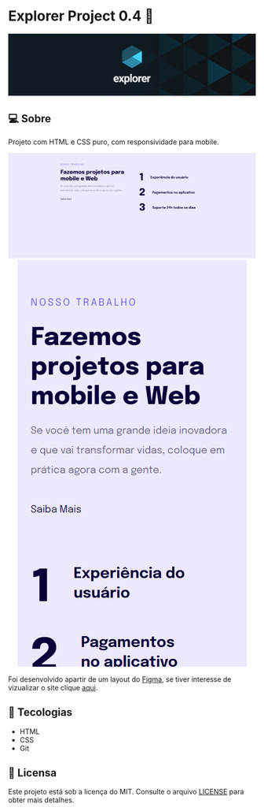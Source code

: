 # Explorer Project 0.4 🚀
![preview](.github/bg-explorer.png)

## 💻 Sobre

Projeto com HTML e CSS puro, com responsividade para mobile.

<p align="center">
<img src=".github/capturar-desktop.PNG">
<img src=".github/capturar-mobile.PNG">
</p>
Foi desenvolvido apartir de um layout do  <a href="https://www.figma.com/file/WdVPzx2lk8E9r0dA3PpLAN/Explorer-Stage-03-Projeto-02-(Copy)?node-id=203%3A1745">Figma</a>, se tiver interesse de vizualizar o site clique <a href="https://manuelaalecio.github.io/explorer-project-04/">aqui</a>.

## 🔨 Tecologias

* HTML
* CSS
* Git

## 📄 Licensa

Este projeto está sob a licença do MIT. Consulte o arquivo [LICENSE](LICENSE) para obter mais detalhes.